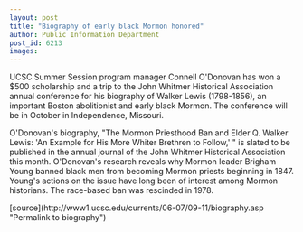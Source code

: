 ```yaml
---
layout: post
title: "Biography of early black Mormon honored"
author: Public Information Department
post_id: 6213
images:
---
```


<a name="content" id="content"></a>
<p>
  UCSC Summer Session program manager Connell O'Donovan has won a $500 scholarship and a trip to the John Whitmer Historical Association annual conference for his biography of Walker Lewis (1798-1856), an important Boston abolitionist and early black Mormon. The conference will be in October in Independence, Missouri.
</p>
<p>
  O'Donovan's biography, "The Mormon Priesthood Ban and Elder Q. Walker Lewis: 'An Example for His More Whiter Brethren to Follow,' " is slated to be published in the annual journal of the John Whitmer Historical Association this month. O'Donovan's research reveals why Mormon leader Brigham Young banned black men from becoming Mormon priests beginning in 1847. Young's actions on the issue have long been of interest among Mormon historians. The race-based ban was rescinded in 1978.
</p>
[source](http://www1.ucsc.edu/currents/06-07/09-11/biography.asp "Permalink to biography")
